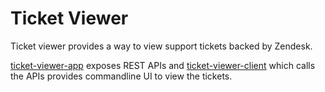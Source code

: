 # Ticket Viewer

Ticket viewer provides a way to view support tickets backed by Zendesk. 

[ticket-viewer-app](ticket-viewer-app) exposes REST APIs and [ticket-viewer-client](ticket-viewer-client) which calls the APIs provides commandline UI to view the tickets.